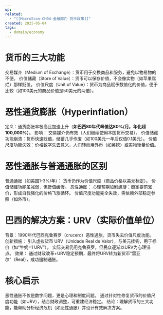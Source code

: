 ```yaml
---
up: 
related:
  - "[[MacroEcon-CH04-金融部门 货币政策]]"
created: 2025-05-04
tags:
  - domain/economy
---
```



# 货币的三大功能

交易媒介（Medium of Exchange）：货币用于交换商品和服务，避免以物易物的不便。
价值储藏（Store of Value）：货币可以保存价值，不会像实物（如苹果腐烂）那样贬值。
价值尺度（Unit of Value）：货币为商品赋予数值化的价值，便于比较（如100美元的商品价值是50美元的两倍）。

# 恶性通货膨胀（Hyperinflation）

定义：通货膨胀率极高且加速上升（**如巴西80年代峰值达80%/月，年化超100,000%）**。
影响：
交易媒介仍有效（人们继续使用本国货币交易）。
价值储藏功能崩溃：货币快速贬值，储蓄几乎作废（如100美元一年后仅值0.1美元）。
价值尺度功能失效：价格数字失去意义，人们转而用外币（如英镑）或实物衡量价值。

# 恶性通胀与普通通胀的区别

普通通胀（如美国1-3%/年）：
货币仍作为价值尺度（商品价格以美元标定）。
价值储藏功能虽减弱，但贬值缓慢。
恶性通胀：
心理预期加剧螺旋：商家提前涨价，形成自我强化的价格飞涨循环。
价值尺度功能完全失效，需依赖外部稳定参照（如外币）。


# 巴西的解决方案：URV（实际价值单位）

背景：1990年代巴西克鲁赛罗（crucero）恶性通胀，货币失去价值尺度功能。
创新措施：
引入虚拟货币 URV（Unidade Real de Valor），与美元挂钩，用于标价（如“牛奶=1 URV”）。
实际交易仍用克鲁赛罗，但民众逐渐以URV为心理锚点。
效果：
通过财政改革+URV稳定预期，最终将URV转为新货币“雷亚尔”（Real），成功遏制通胀。

# 核心启示

恶性通胀不仅是数字问题，更是心理和制度问题。
通过针对性修复货币的价值尺度功能（如URV），结合财政调整，可重建经济稳定。
结论：理解货币的三大功能，能帮助分析经济危机（如恶性通胀）并设计有效解决方案。